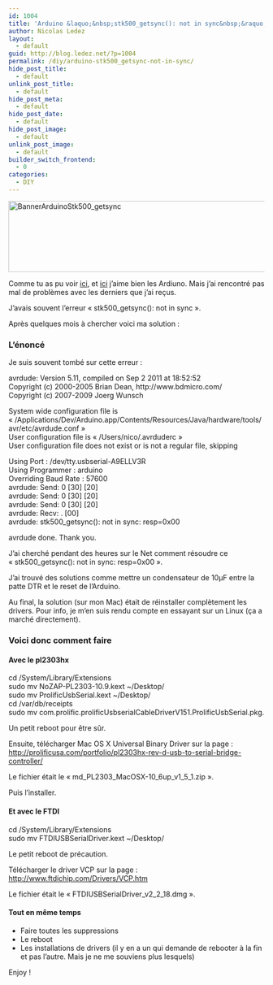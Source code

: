 ```yaml
---
id: 1004
title: 'Arduino &laquo;&nbsp;stk500_getsync(): not in sync&nbsp;&raquo;'
author: Nicolas Ledez
layout:
  - default
guid: http://blog.ledez.net/?p=1004
permalink: /diy/arduino-stk500_getsync-not-in-sync/
hide_post_title:
  - default
unlink_post_title:
  - default
hide_post_meta:
  - default
hide_post_date:
  - default
hide_post_image:
  - default
unlink_post_image:
  - default
builder_switch_frontend:
  - 0
categories:
  - DIY
---
```

[<img class="alignnone size-full wp-image-1019" src="http://blog.ledez.net/wp-content/uploads/2014/05/BannerArduinoStk500_getsync.jpg" alt="BannerArduinoStk500_getsync" width="751" height="140" />][1]

Comme tu as pu voir [ici][2], et [ici][3] j&rsquo;aime bien les Ardiuno. Mais j&rsquo;ai rencontré pas mal de problèmes avec les derniers que j&rsquo;ai reçus.

J&rsquo;avais souvent l&rsquo;erreur &laquo;&nbsp;stk500_getsync(): not in sync&nbsp;&raquo;.

Après quelques mois à chercher voici ma solution :<!--more-->

### L&rsquo;énoncé

Je suis souvent tombé sur cette erreur :

<div class="codecolorer-container text default" style="overflow:auto;white-space:nowrap;">
  <div class="text codecolorer">
    avrdude: Version 5.11, compiled on Sep 2 2011 at 18:52:52<br /> Copyright (c) 2000-2005 Brian Dean, http://www.bdmicro.com/<br /> Copyright (c) 2007-2009 Joerg Wunsch
  </div>
</div>

System wide configuration file is &laquo;&nbsp;/Applications/Dev/Arduino.app/Contents/Resources/Java/hardware/tools/avr/etc/avrdude.conf&nbsp;&raquo;  
User configuration file is &laquo;&nbsp;/Users/nico/.avrduderc&nbsp;&raquo;  
User configuration file does not exist or is not a regular file, skipping

Using Port : /dev/tty.usbserial-A9ELLV3R  
Using Programmer : arduino  
Overriding Baud Rate : 57600  
avrdude: Send: 0 \[30\] \[20\]  
avrdude: Send: 0 \[30\] \[20\]  
avrdude: Send: 0 \[30\] \[20\]  
avrdude: Recv: . [00]  
avrdude: stk500_getsync(): not in sync: resp=0x00

avrdude done. Thank you.

J&rsquo;ai cherché pendant des heures sur le Net comment résoudre ce &laquo;&nbsp;stk500_getsync(): not in sync: resp=0x00&nbsp;&raquo;.

J&rsquo;ai trouvé des solutions comme mettre un condensateur de 10µF entre la patte DTR et le reset de l&rsquo;Arduino.

Au final, la solution (sur mon Mac) était de réinstaller complètement les drivers. Pour info, je m&rsquo;en suis rendu compte en essayant sur un Linux (ça a marché directement).

### Voici donc comment faire

#### Avec le pl2303hx

<div class="codecolorer-container text default" style="overflow:auto;white-space:nowrap;">
  <div class="text codecolorer">
    cd /System/Library/Extensions<br /> sudo mv NoZAP-PL2303-10.9.kext ~/Desktop/<br /> sudo mv ProlificUsbSerial.kext ~/Desktop/<br /> cd /var/db/receipts<br /> sudo mv com.prolific.prolificUsbserialCableDriverV151.ProlificUsbSerial.pkg.bom com.prolific.prolificUsbserialCableDriverV151.ProlificUsbSerial.pkg.plist ~/Desktop/
  </div>
</div>

Un petit reboot pour être sûr.

Ensuite, télécharger Mac OS X Universal Binary Driver sur la page :  
<http://prolificusa.com/portfolio/pl2303hx-rev-d-usb-to-serial-bridge-controller/>

Le fichier était le &laquo;&nbsp;md\_PL2303\_MacOSX-10\_6up\_v1\_5\_1.zip&nbsp;&raquo;.

Puis l&rsquo;installer.

#### Et avec le FTDI

<div class="codecolorer-container text default" style="overflow:auto;white-space:nowrap;">
  <div class="text codecolorer">
    cd /System/Library/Extensions<br /> sudo mv FTDIUSBSerialDriver.kext ~/Desktop/
  </div>
</div>

Le petit reboot de précaution.

Télécharger le driver VCP sur la page :  
<http://www.ftdichip.com/Drivers/VCP.htm>

Le fichier était le &laquo;&nbsp;FTDIUSBSerialDriver\_v2\_2_18.dmg&nbsp;&raquo;.

#### Tout en même temps

  * Faire toutes les suppressions
  * Le reboot
  * Les installations de drivers (il y en a un qui demande de rebooter à la fin et pas l&rsquo;autre. Mais je ne me souviens plus lesquels)

Enjoy !

 [1]: http://blog.ledez.net/wp-content/uploads/2014/05/BannerArduinoStk500_getsync.jpg
 [2]: http://blog.ledez.net/diy/commande-electronique-semaine-1/ "Commande électronique de la semaine #1 – DIY"
 [3]: http://blog.ledez.net/diy/commande-electronique-semaine-2-diy/ "Commande électronique de la semaine #2 – DIY"